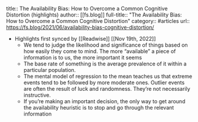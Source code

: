 title:: The Availability Bias: How to Overcome a Common Cognitive Distortion (highlights)
author:: [[fs.blog]]
full-title:: "The Availability Bias: How to Overcome a Common Cognitive Distortion"
category:: #articles
url:: https://fs.blog/2021/06/availability-bias-cognitive-distortion/

- Highlights first synced by [[Readwise]] [[Nov 19th, 2022]]
	- We tend to judge the likelihood and significance of things based on how easily they come to mind. The more “available” a piece of information is to us, the more important it seems
	- The base rate of something is the average prevalence of it within a particular population.
	- The mental model of regression to the mean teaches us that extreme events tend to be followed by more moderate ones. Outlier events are often the result of luck and randomness. They’re not necessarily instructive.
	- If you’re making an important decision, the only way to get around the availability heuristic is to stop and go through the relevant information